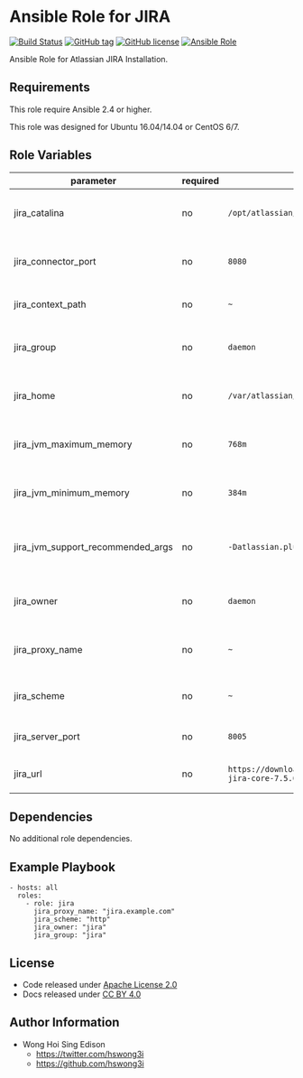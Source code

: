 Ansible Role for JIRA
=====================

[![Build Status](https://travis-ci.org/alvistack/ansible-role-jira.svg?branch=master)](https://travis-ci.org/alvistack/ansible-role-jira)
[![GitHub tag](https://img.shields.io/github/tag/alvistack/ansible-role-jira.svg)](https://github.com/alvistack/ansible-role-jira)
[![GitHub license](https://img.shields.io/github/license/alvistack/ansible-role-jira.svg)](https://github.com/alvistack/ansible-role-jira/blob/master/LICENSE)
[![Ansible Role](https://img.shields.io/badge/galaxy-alvistack.jira-blue.svg)](https://galaxy.ansible.com/alvistack/jira)

Ansible Role for Atlassian JIRA Installation.

Requirements
------------

This role require Ansible 2.4 or higher.

This role was designed for Ubuntu 16.04/14.04 or CentOS 6/7.

Role Variables
--------------

<table>
<colgroup>
<col width="20%" />
<col width="20%" />
<col width="20%" />
<col width="20%" />
<col width="20%" />
</colgroup>
<thead>
<tr class="header">
<th>parameter</th>
<th>required</th>
<th>default</th>
<th>choices</th>
<th>comments</th>
</tr>
</thead>
<tbody>
<tr class="odd">
<td>jira_catalina</td>
<td>no</td>
<td><code>/opt/atlassian/jira</code></td>
<td></td>
<td>Location for the JIRA installation directory</td>
</tr>
<tr class="even">
<td>jira_connector_port</td>
<td>no</td>
<td><code>8080</code></td>
<td></td>
<td>JIRA Apache Tomcat connector port</td>
</tr>
<tr class="odd">
<td>jira_context_path</td>
<td>no</td>
<td><code>~</code></td>
<td></td>
<td>Context path for JIRA installation</td>
</tr>
<tr class="even">
<td>jira_group</td>
<td>no</td>
<td><code>daemon</code></td>
<td></td>
<td>Name of the group that should own the file</td>
</tr>
<tr class="odd">
<td>jira_home</td>
<td>no</td>
<td><code>/var/atlassian/application-data/jira</code></td>
<td></td>
<td>Location for the JIRA home directory</td>
</tr>
<tr class="even">
<td>jira_jvm_maximum_memory</td>
<td>no</td>
<td><code>768m</code></td>
<td></td>
<td>JIRA JVM maximum memory usage</td>
</tr>
<tr class="odd">
<td>jira_jvm_minimum_memory</td>
<td>no</td>
<td><code>384m</code></td>
<td></td>
<td>JIRA JVM minimum memory usage</td>
</tr>
<tr class="even">
<td>jira_jvm_support_recommended_args</td>
<td>no</td>
<td><code>-Datlassian.plugins.enable.wait=300</code></td>
<td></td>
<td>Atlassian Support recommended JVM arguments</td>
</tr>
<tr class="odd">
<td>jira_owner</td>
<td>no</td>
<td><code>daemon</code></td>
<td></td>
<td>Name of the user that should own the file</td>
</tr>
<tr class="even">
<td>jira_proxy_name</td>
<td>no</td>
<td><code>~</code></td>
<td></td>
<td>Domain name for working with reverse proxy</td>
</tr>
<tr class="odd">
<td>jira_scheme</td>
<td>no</td>
<td><code>~</code></td>
<td><ul>
<li><code>http</code></li>
<li><code>https</code></li>
</ul></td>
<td>Scheme for working with reverse proxy</td>
</tr>
<tr class="even">
<td>jira_server_port</td>
<td>no</td>
<td><code>8005</code></td>
<td></td>
<td>JIRA Apache Tomcat server port</td>
</tr>
<tr class="odd">
<td>jira_url</td>
<td>no</td>
<td><code>https://downloads.atlassian.com/software/jira/downloads/atlassian-jira-core-7.5.0.tar.gz</code></td>
<td></td>
<td>URL for download archive</td>
</tr>
</tbody>
</table>

Dependencies
------------

No additional role dependencies.

Example Playbook
----------------

    - hosts: all
      roles:
        - role: jira
          jira_proxy_name: "jira.example.com"
          jira_scheme: "http"
          jira_owner: "jira"
          jira_group: "jira"

License
-------

-   Code released under [Apache License 2.0](https://github.com/alvistack/ansible-role-jira/blob/master/LICENSE)
-   Docs released under [CC BY 4.0](http://creativecommons.org/licenses/by/4.0/)

Author Information
------------------

-   Wong Hoi Sing Edison
    -   <https://twitter.com/hswong3i>
    -   <https://github.com/hswong3i>

